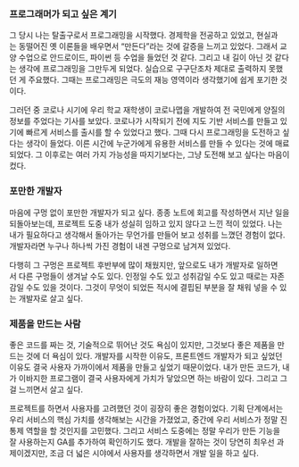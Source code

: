 ### 프로그래머가 되고 싶은 계기

그 당시 나는 탈출구로서 프로그래밍을 시작했다. 경제학을 전공하고 있었고, 현실과는 동떨어진 옛 이론들을 배우면서 “만든다”라는 것에 갈증을 느끼고 있었다. 그래서 교양 수업으로 안드로이드, 파이썬 등 수업을 들었던 것 같다. 그리고 내 길이 아닌 것 같다는 생각에 프로그래밍을 그만두게 되었다. 실습으로 구구단조차 제대로 출력하지 못했던 게 주요했다. 그때는 프로그래밍은 극도의 재능 영역이라 생각했기에 쉽게 포기한 것이다.

그러던 중 코로나 시기에 우리 학교 재학생이 코로나맵을 개발하여 전 국민에게 양질의 정보를 주었다는 기사를 보았다. 코로나가 시작되기 전에 지도 기반 서비스를 만들고 있기에 빠르게 서비스를 출시를 할 수 있었다고 했다. 그때 다시 프로그래밍을 도전하고 싶다는 생각이 들었다. 이른 시간에 누군가에게 유용한 서비스를 만들 수 있다는 것에 매료되었다. 그 이후로는 여러 가지 가능성을 따지기보다는, 그냥 도전해 보고 싶다는 마음이 컸다.

### 포만한 개발자

마음에 구멍 없이 포만한 개발자가 되고 싶다. 종종 노트에 회고를 작성하면서 지난 일을 되돌아보는데, 프로젝트 도중 내가 성실히 임하고 있지 않다고 느낀 적이 있었다. 나는 내가 필요하다고 생각해서 돌아가는 무언가를 만들어 보고 성취를 느꼈던 경험이 없다. 개발자라면 누구나 하나씩 가진 경험이 내겐 구멍으로 남겨져 있었다.

다행히 그 구멍은 프로젝트 후반부에 많이 채웠지만, 앞으로도 내가 개발자로 일하면서 다른 구멍들이 생겨날 수도 있다. 인정일 수도 있고 성취감일 수도 있고 때로는 자존감일 수도 있을 것이다. 그것이 무엇이 되었든 적시에 결핍된 부분을 잘 채워 넣을 수 있는 개발자로 살고 싶다.

### 제품을 만드는 사람

좋은 코드를 짜는 것, 기술적으로 뛰어난 것도 욕심이 있지만, 그것보다 좋은 제품을 만드는 것에 더 욕심이 있다. 개발자를 시작한 이유도, 프론트엔드 개발자가 되고 싶었던 이유도 결국 사용자 가까이에서 제품을 만들고 싶었기 때문이었다. 내가 만든 코드가, 내가 이바지한 프로그램이 결국 사용자에게 가치가 닿았으면 하는 바람이 있다. 그리고 그걸 느끼면서 살고 싶다.

프로젝트를 하면서 사용자를 고려했던 것이 굉장히 좋은 경험이었다. 기획 단계에서는 우리 서비스의 핵심 가치를 생각해보는 시간을 가졌었고, 중간에 우리 서비스가 정말 진통제 역할을 할 것인지를 고민했다. 그리고 서비스 도중에는 정말 우리가 만든 기능을 잘 사용하는지 GA를 추가하여 확인하기도 했다. 개발을 잘하는 것이 당연히 최우선 과제이겠지만, 조금 더 넓은 시야에서 사용자를 생각하면서 개발 일을 하고 싶다.
